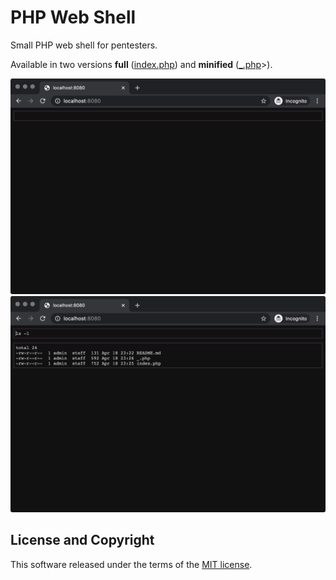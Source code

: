# PHP Web Shell

Small PHP web shell for pentesters.

Available in two versions **full** ([index.php](./index.php)) and **minified** ([_.php](./_.php)>).

![](./s_1.png)
![](./s_2.png)

## License and Copyright

This software released under the terms of the [MIT license](./LICENSE).
